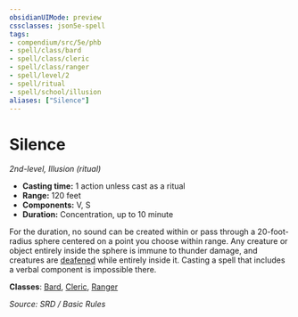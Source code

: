 ```yaml
---
obsidianUIMode: preview
cssclasses: json5e-spell
tags:
- compendium/src/5e/phb
- spell/class/bard
- spell/class/cleric
- spell/class/ranger
- spell/level/2
- spell/ritual
- spell/school/illusion
aliases: ["Silence"]
---
```

# Silence
*2nd-level, Illusion (ritual)*  

- **Casting time:** 1 action unless cast as a ritual
- **Range:** 120 feet
- **Components:** V, S
- **Duration:** Concentration, up to 10 minute

For the duration, no sound can be created within or pass through a 20-foot-radius sphere centered on a point you choose within range. Any creature or object entirely inside the sphere is immune to thunder damage, and creatures are [deafened](Conditions.md#deafened) while entirely inside it. Casting a spell that includes a verbal component is impossible there.

**Classes**: [Bard](bard.md), [Cleric](cleric.md), [Ranger](ranger.md)

*Source: SRD / Basic Rules*